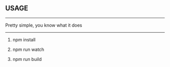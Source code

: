 ## USAGE

------

Pretty simple, you know what it does

------

1. npm install

2. npm run watch

3. npm run build
